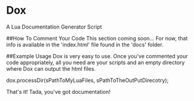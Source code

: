 # Dox
A Lua Documentation Generator Script

##How To Comment Your Code
This section coming soon...
For now, that info is available in the 'index.html' file found in the 'docs' folder.

##Example Usage
Dox is very easy to use. Once you've commented your code appropriately, all you need are your scripts and an empty directory where Dox can output the html files.

dox.processDir(sPathToMyLuaFiles, sPathToTheOutPutDirecotry);

That's it! Tada, you've got documentation!
